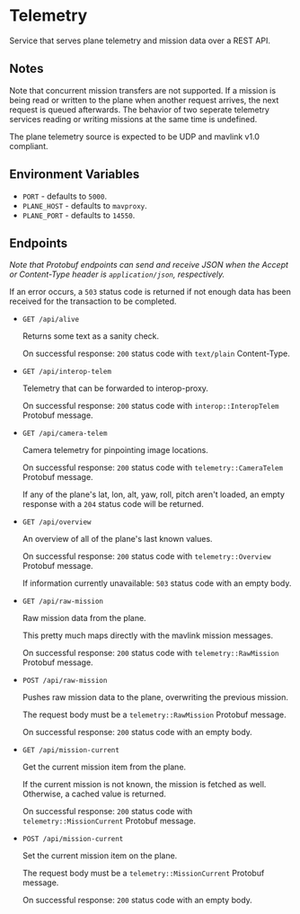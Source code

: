 # Telemetry

Service that serves plane telemetry and mission data over a REST API.

## Notes

Note that concurrent mission transfers are not supported. If a mission is being
read or written to the plane when another request arrives, the next request is
queued afterwards. The behavior of two seperate telemetry services reading or
writing missions at the same time is undefined.

The plane telemetry source is expected to be UDP and mavlink v1.0 compliant.

## Environment Variables

- `PORT` - defaults to `5000`.
- `PLANE_HOST` - defaults to `mavproxy`.
- `PLANE_PORT` - defaults to `14550`.

## Endpoints

*Note that Protobuf endpoints can send and receive JSON when the Accept or
Content-Type header is `application/json`, respectively.*

If an error occurs, a `503` status code is returned if not enough data has been
received for the transaction to be completed.

- `GET /api/alive`

  Returns some text as a sanity check.

  On successful response: `200` status code with `text/plain` Content-Type.

- `GET /api/interop-telem`

  Telemetry that can be forwarded to interop-proxy.

  On successful response: `200` status code with `interop::InteropTelem`
  Protobuf message.

- `GET /api/camera-telem`

  Camera telemetry for pinpointing image locations.

  On successful response: `200` status code with `telemetry::CameraTelem`
  Protobuf message.

  If any of the plane's lat, lon, alt, yaw, roll, pitch aren't loaded, an empty
  response with a `204` status code will be returned.

- `GET /api/overview`

  An overview of all of the plane's last known values.

  On successful response: `200` status code with `telemetry::Overview`
  Protobuf message.

  If information currently unavailable: `503` status code with an empty body.

- `GET /api/raw-mission`

  Raw mission data from the plane.

  This pretty much maps directly with the mavlink mission messages.

  On successful response: `200` status code with `telemetry::RawMission`
  Protobuf message.

- `POST /api/raw-mission`

  Pushes raw mission data to the plane, overwriting the previous mission.

  The request body must be a `telemetry::RawMission` Protobuf message.

  On successful response: `200` status code with an empty body.

- `GET /api/mission-current`

  Get the current mission item from the plane.

  If the current mission is not known, the mission is fetched as well.
  Otherwise, a cached value is returned.

  On successful response: `200` status code with `telemetry::MissionCurrent`
  Protobuf message.

- `POST /api/mission-current`

  Set the current mission item on the plane.

  The request body must be a `telemetry::MissionCurrent` Protobuf message.

  On successful response: `200` status code with an empty body.
